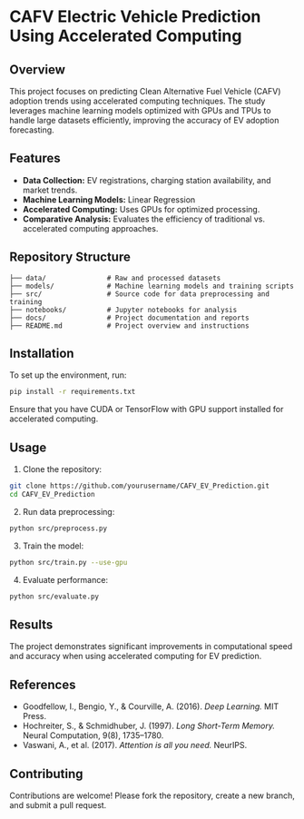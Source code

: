 # CAFV Electric Vehicle Prediction Using Accelerated Computing

## Overview
This project focuses on predicting Clean Alternative Fuel Vehicle (CAFV) adoption trends using accelerated computing techniques. The study leverages machine learning models optimized with GPUs and TPUs to handle large datasets efficiently, improving the accuracy of EV adoption forecasting.

## Features
- **Data Collection:** EV registrations, charging station availability, and market trends.
- **Machine Learning Models:** Linear Regression
- **Accelerated Computing:** Uses GPUs for optimized processing.
- **Comparative Analysis:** Evaluates the efficiency of traditional vs. accelerated computing approaches.

## Repository Structure
```
├── data/               # Raw and processed datasets
├── models/             # Machine learning models and training scripts
├── src/                # Source code for data preprocessing and training
├── notebooks/          # Jupyter notebooks for analysis
├── docs/               # Project documentation and reports
├── README.md           # Project overview and instructions
```

## Installation
To set up the environment, run:
```sh
pip install -r requirements.txt
```
Ensure that you have CUDA or TensorFlow with GPU support installed for accelerated computing.

## Usage
1. Clone the repository:
```sh
git clone https://github.com/yourusername/CAFV_EV_Prediction.git
cd CAFV_EV_Prediction
```
2. Run data preprocessing:
```sh
python src/preprocess.py
```
3. Train the model:
```sh
python src/train.py --use-gpu
```
4. Evaluate performance:
```sh
python src/evaluate.py
```

## Results
The project demonstrates significant improvements in computational speed and accuracy when using accelerated computing for EV prediction.

## References
- Goodfellow, I., Bengio, Y., & Courville, A. (2016). *Deep Learning.* MIT Press.
- Hochreiter, S., & Schmidhuber, J. (1997). *Long Short-Term Memory.* Neural Computation, 9(8), 1735–1780.
- Vaswani, A., et al. (2017). *Attention is all you need.* NeurIPS.

## Contributing
Contributions are welcome! Please fork the repository, create a new branch, and submit a pull request.


